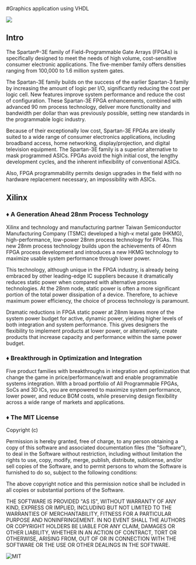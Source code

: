 #Graphics application using VHDL

![](http://www.digilentinc.com/Data/Products/BASYS2/BASYS2-top-400.jpg "")

## Intro
The Spartan®-3E family of Field-Programmable Gate Arrays (FPGAs) is specifically designed to meet the needs of high volume, cost-sensitive consumer electronic applications. The five-member family offers densities ranging from 100,000 to 1.6 million system gates. 

The Spartan-3E family builds on the success of the earlier Spartan-3 family by increasing the amount of logic per I/O, significantly reducing the cost per logic cell. New features improve system performance and reduce the cost of configuration. These Spartan-3E FPGA enhancements, combined with advanced 90 nm process technology, deliver more functionality and bandwidth per dollar than was previously possible, setting new standards in the programmable logic industry. 

Because of their exceptionally low cost, Spartan-3E FPGAs are ideally suited to a wide range of consumer electronics applications, including broadband access, home networking, display/projection, and digital television equipment. 
The Spartan-3E family is a superior alternative to mask programmed ASICs. FPGAs avoid the high initial cost, the lengthy development cycles, and the inherent inflexibility of conventional ASICs. 

Also, FPGA programmability permits design upgrades in the field with no hardware replacement necessary, an impossibility with ASICs.

## Xilinx
### ♦ A Generation Ahead 28nm Process Technology

Xilinx and technology and manufacturing partner Taiwan Semiconductor Manufacturing Company (TSMC) developed a high-κ metal gate (HKMG), high-performance, low-power 28nm process technology for FPGAs. This new 28nm process technology builds upon the achievements of 40nm FPGA process development and introduces a new HKMG technology to maximize usable system performance through lower power.

This technology, although unique in the FPGA industry, is already being embraced by other leading-edge IC suppliers because it dramatically reduces static power when compared with alternative process technologies. At the 28nm node, static power is often a more significant portion of the total power dissipation of a device. Therefore, to achieve maximum power efficiency, the choice of process technology is paramount.

Dramatic reductions in FPGA static power at 28nm leaves more of the system power budget for active, dynamic power, yielding higher levels of both integration and system performance. This gives designers the flexibility to implement products at lower power, or alternatively, create products that increase capacity and performance within the same power budget.

### ♦ Breakthrough in Optimization and Integration

Five product families with breakthroughs in integration and optimization that change the game in price/performance/watt and enable programmable systems integration. With a broad portfolio of All Programmable FPGAs, SoCs and 3D ICs, you are empowered to maximize system performance, lower power, and reduce BOM costs, while preserving design flexibility across   a wide range of markets and applications.

### ♦ The MIT License

Copyright (c) 

Permission is hereby granted, free of charge, to any person obtaining a copy
of this software and associated documentation files (the "Software"), to deal
in the Software without restriction, including without limitation the rights
to use, copy, modify, merge, publish, distribute, sublicense, and/or sell
copies of the Software, and to permit persons to whom the Software is
furnished to do so, subject to the following conditions:

The above copyright notice and this permission notice shall be included in
all copies or substantial portions of the Software.

THE SOFTWARE IS PROVIDED "AS IS", WITHOUT WARRANTY OF ANY KIND, EXPRESS OR
IMPLIED, INCLUDING BUT NOT LIMITED TO THE WARRANTIES OF MERCHANTABILITY,
FITNESS FOR A PARTICULAR PURPOSE AND NONINFRINGEMENT. IN NO EVENT SHALL THE
AUTHORS OR COPYRIGHT HOLDERS BE LIABLE FOR ANY CLAIM, DAMAGES OR OTHER
LIABILITY, WHETHER IN AN ACTION OF CONTRACT, TORT OR OTHERWISE, ARISING FROM,
OUT OF OR IN CONNECTION WITH THE SOFTWARE OR THE USE OR OTHER DEALINGS IN
THE SOFTWARE.

![MIT](http://upload.wikimedia.org/wikipedia/commons/4/42/Opensource.svg "MIT")
